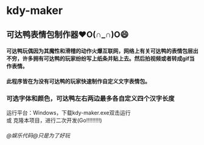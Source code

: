 # kdy-maker
## 可达鸭表情包制作器❤O(∩_∩)O😄
#### 可达鸭玩偶因为其魔性和滑稽的动作火爆互联网，网络上有关可达鸭的表情包层出不穷，许多拥有可达鸭的玩家纷纷写上纸条并贴上去。然后拍视频或者转成gif当作表情。
#### 此程序皆在为没有可达鸭的玩家快速制作自定义文字表情包。
### 可选字体和颜色，可达鸭左右两边最多各自定义四个汉字长度
运行平台：Windows，下载kdy-maker.exe双击运行<br>
或 克隆本项目，进行二次开发(Go!!!!!!!!!)
###### @娱乐代码@只是为了好玩